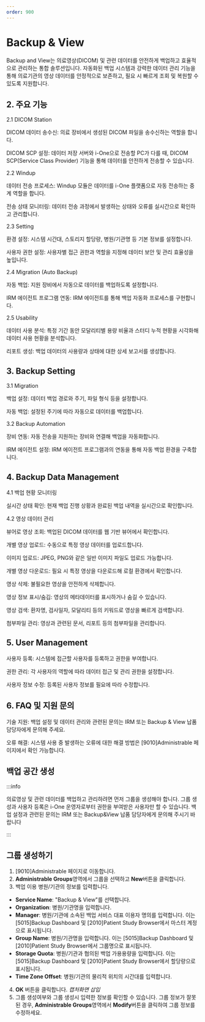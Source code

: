 ```yaml
---
order: 900
---
```


# Backup & View

Backup and View는 의료영상(DICOM) 및 관련 데이터를 안전하게 백업하고 효율적으로 관리하는 통합 솔루션입니다. 자동화된 백업 시스템과 강력한 데이터 관리 기능을 통해 의료기관의 영상 데이터를 안정적으로 보존하고, 필요 시 빠르게 조회 및 복원할 수 있도록 지원합니다.

## 2. 주요 기능

2.1 DICOM Station

DICOM 데이터 송수신: 의료 장비에서 생성된 DICOM 파일을 송수신하는 역할을 합니다.

DICOM SCP 설정: 데이터 저장 서버와 i-One으로 전송할 PC가 다를 때, DICOM SCP(Service Class Provider) 기능을 통해 데이터를 안전하게 전송할 수 있습니다.

2.2 Windup

데이터 전송 프로세스: Windup 모듈은 데이터를 i-One 플랫폼으로 자동 전송하는 중계 역할을 합니다.

전송 상태 모니터링: 데이터 전송 과정에서 발생하는 상태와 오류를 실시간으로 확인하고 관리합니다.

2.3 Setting

환경 설정: 시스템 시간대, 스토리지 할당량, 병원/기관명 등 기본 정보를 설정합니다.

사용자 권한 설정: 사용자별 접근 권한과 역할을 지정해 데이터 보안 및 관리 효율성을 높입니다.

2.4 Migration (Auto Backup)

자동 백업: 지원 장비에서 자동으로 데이터를 백업하도록 설정합니다.

IRM 에이전트 프로그램 연동: IRM 에이전트를 통해 백업 자동화 프로세스를 구현합니다.

2.5 Usability

데이터 사용 분석: 특정 기간 동안 모달리티별 용량 비율과 스터디 누적 현황을 시각화해 데이터 사용 현황을 분석합니다.

리포트 생성: 백업 데이터의 사용량과 상태에 대한 상세 보고서를 생성합니다.

## 3. Backup Setting

3.1 Migration

백업 설정: 데이터 백업 경로와 주기, 파일 형식 등을 설정합니다.

자동 백업: 설정된 주기에 따라 자동으로 데이터를 백업합니다.

3.2 Backup Automation

장비 연동: 자동 전송을 지원하는 장비와 연결해 백업을 자동화합니다.

IRM 에이전트 설정: IRM 에이전트 프로그램과의 연동을 통해 자동 백업 환경을 구축합니다.

## 4. Backup Data Management

4.1 백업 현황 모니터링

실시간 상태 확인: 현재 백업 진행 상황과 완료된 백업 내역을 실시간으로 확인합니다.

4.2 영상 데이터 관리

뷰어로 영상 조회: 백업된 DICOM 데이터를 웹 기반 뷰어에서 확인합니다.

개별 영상 업로드: 수동으로 특정 영상 데이터를 업로드합니다.

이미지 업로드: JPEG, PNG와 같은 일반 이미지 파일도 업로드 가능합니다.

개별 영상 다운로드: 필요 시 특정 영상을 다운로드해 로컬 환경에서 확인합니다.

영상 삭제: 불필요한 영상을 안전하게 삭제합니다.

영상 정보 표시/숨김: 영상의 메타데이터를 표시하거나 숨길 수 있습니다.

영상 검색: 환자명, 검사일자, 모달리티 등의 키워드로 영상을 빠르게 검색합니다.

첨부파일 관리: 영상과 관련된 문서, 리포트 등의 첨부파일을 관리합니다.

## 5. User Management

사용자 등록: 시스템에 접근할 사용자를 등록하고 권한을 부여합니다.

권한 관리: 각 사용자의 역할에 따라 데이터 접근 및 관리 권한을 설정합니다.

사용자 정보 수정: 등록된 사용자 정보를 필요에 따라 수정합니다.

## 6. FAQ 및 지원 문의

기술 지원: 백업 설정 및 데이터 관리와 관련된 문의는 IRM 또는 Backup & View 납품 담당자에게 문의해 주세요.

오류 해결: 시스템 사용 중 발생하는 오류에 대한 해결 방법은 [9010]Administrable 페이지에서 확인 가능합니다.


## 백업 공간 생성
:::info

의료영상 및 관련 데이터를 백업하고 관리하려면 먼저 그룹을 생성해야 합니다.
그룹 생성과 사용자 등록은 i-One 운영자로부터 권한을 부여받은 사용자만 할 수 있습니다. 백업 설정과 관련된 문의는 IRM 또는 Backup&View 납품 담당자에게 문의해 주시기 바랍니다

:::

## 그룹 생성하기

1. [9010]Administrable 페이지로 이동합니다.
2. **Administrable Groups**영역에서 그룹을 선택하고 **New**버튼을 클릭합니다.
3. 백업 이용 병원/기관의 정보를 입력합니다.
- **Service Name**: "Backup & View"를 선택합니다.
- **Organization**: 병원/기관명을 입력합니다.
- **Manager**: 병원/기관에 소속된 백업 서비스 대표 이용자 명의를 입력합니다. 이는 [5015]Backup Dashboard 및 [2010]Patient Study Browser에서 마스터 계정으로 표시됩니다.
- **Group Name**: 병원/기관명을 입력합니다. 이는 [5015]Backup Dashboard 및 [2010]Patient Study Browser에서 그룹명으로 표시됩니다.
- **Storage Quota**: 병원/기관과 협의된 백업 가용용량을 입력합니다. 이는 [5015]Backup Dashboard 및 [2010]Patient Study Browser에서 할당량으로 표시됩니다.
- **Time Zone Offset**: 병원/기관의 물리적 위치의 시간대를 입력합니다.
4. **OK** 버튼을 클릭합니다.
*캡처화면 삽입*
5. 그룹 생성여부와 그룹 생성시 입력한 정보를 확인할 수 있습니다. 그룹 정보가 잘못된 경우, **Administrable Groups**영역에서 **Modify**버튼을 클릭하여 그룹 정보를 수정하세요.

